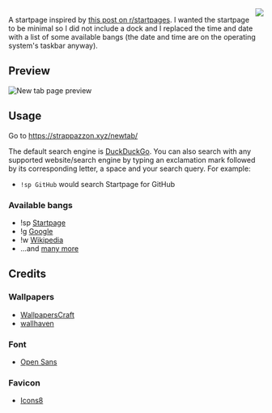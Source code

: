 <img src="https://github.com/Strappazzon/newtab/blob/master/assets/img/favicons/android-chrome-96x96.png?raw=true" align="right">

A startpage inspired by [this post on r/startpages](https://reddit.com/r/startpages/comments/9pwnwh/). I wanted the startpage to be minimal so I did not include a dock and I replaced the time and date with a list of some available bangs (the date and time are on the operating system's taskbar anyway).

## Preview

![New tab page preview](https://github.com/Strappazzon/newtab/blob/master/.github/preview.jpg?raw=true)

## Usage

Go to <https://strappazzon.xyz/newtab/>

The default search engine is [DuckDuckGo](https://duckduckgo.com/). You can also search with any supported website/search engine by typing an exclamation mark followed by its corresponding letter, a space and your search query. For example:

- `!sp GitHub` would search Startpage for GitHub

### Available bangs

- !sp [Startpage](https://www.startpage.com/)
- !g [Google](https://www.google.com/)
- !w [Wikipedia](https://www.wikipedia.org/)
- ...and [many more](https://duckduckgo.com/bang)

## Credits

### Wallpapers

- [WallpapersCraft](https://wallpaperscraft.com/)
- [wallhaven](https://alpha.wallhaven.cc/)

### Font

- [Open Sans](https://fonts.google.com/specimen/Open+Sans)

### Favicon

- [Icons8](https://icons8.com/icons/set/www)
